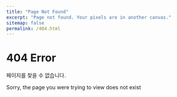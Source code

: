 ```yaml
---
title: "Page Not Found"
excerpt: "Page not found. Your pixels are in another canvas."
sitemap: false
permalink: /404.html
---
```


# 404 Error

페이지를 찾을 수 없습니다.  


Sorry, the page you were trying to view does not exist 

<script type="text/javascript">
  var GOOG_FIXURL_LANG = 'en';
  var GOOG_FIXURL_SITE = '{{ site.url }}'
</script>
<script type="text/javascript"
  src="//linkhelp.clients.google.com/tbproxy/lh/wm/fixurl.js">
</script>
